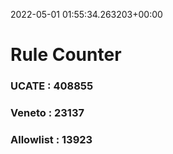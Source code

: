 2022-05-01 01:55:34.263203+00:00
# Rule Counter 
 ### UCATE : 408855

 ### Veneto : 23137

 ### Allowlist : 13923